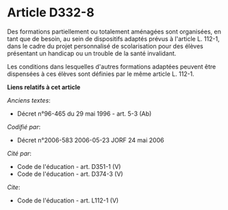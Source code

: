 # Article D332-8

Des formations partiellement ou totalement aménagées sont organisées, en tant que de besoin, au sein de dispositifs adaptés
prévus à l'article L. 112-1, dans le cadre du projet personnalisé de scolarisation pour des élèves présentant un handicap ou
un trouble de la santé invalidant. 

Les conditions dans lesquelles d'autres formations adaptées peuvent être dispensées à ces élèves sont définies par le même
article L. 112-1.

**Liens relatifs à cet article**

_Anciens textes_:

  - Décret n°96-465 du 29 mai 1996 - art. 5-3 (Ab)

_Codifié par_:

  - Décret n°2006-583 2006-05-23 JORF 24 mai 2006

_Cité par_:

  - Code de l'éducation - art. D351-1 (V)
  - Code de l'éducation - art. D374-3 (V)

_Cite_:

  - Code de l'éducation - art. L112-1 (V)

